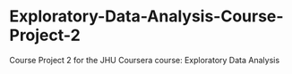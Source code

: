 # Exploratory-Data-Analysis-Course-Project-2
Course Project 2 for the JHU Coursera course: Exploratory Data Analysis
